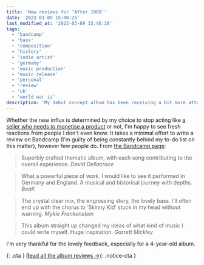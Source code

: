 ```yaml
---
title: 'New reviews for ‘After 1989’'
date: '2023-03-09 15:40:25'
last_modified_at: '2023-03-09 15:40:28'
tags:
  - 'bandcamp'
  - 'bass'
  - 'composition'
  - 'history'
  - 'indie artist'
  - 'germany'
  - 'music production'
  - 'music release'
  - 'personal'
  - 'review'
  - 'uk'
  - 'world war ii'
description: 'My debut concept album has been receiving a bit more attention recently, especially after I stopped trying to sell it.'
---
```

Whether the new influx is determined by my choice to stop acting like [a seller who needs to monetise a product](/blog/de-brand/) or not, I'm happy to see fresh reactions from people I don't even know. It takes a minimal effort to write a review on Bandcamp (I'm guilty of being constantly behind my to-do list on this matter), however few people do. From [the Bandcamp page](https://minutestomidnight.bandcamp.com/album/after-1989-a-trip-to-freedom):

> Superbly crafted thematic album, with each song contributing to the overall experience. 
<cite>David Dellacroce</cite>

> What a powerful piece of work. I would like to see it performed in Germany and England.
A musical and historical journey with depths.
<cite>BeaK</cite>

> The crystal clear mix, the engrossing story, the lovely bass. I’ll often end up with the chorus to ‘Skinny Kid’ stuck in my head without warning.
<cite>Mykie Frankenstein</cite>

> This album straight up changed my ideas of what kind of music I could write myself. Huge inspiration. 
<cite>Garrett Mickley</cite>

I'm very thankful for the lovely feedback, especially for a 4-year-old album.

{: .cta }
[Read all the album reviews&nbsp;&rarr;](/blog/after-1989-reviews/){: .notice-cta }